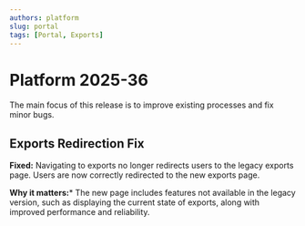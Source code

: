 ```yaml
---
authors: platform
slug: portal
tags: [Portal, Exports]
---
```


# Platform 2025-36

The main focus of this release is to improve existing processes and fix minor bugs.

## Exports Redirection Fix
**Fixed:** Navigating to exports no longer redirects users to the legacy exports page. Users are now correctly redirected to the new exports page.

**Why it matters:*** The new page includes features not available in the legacy version, such as displaying the current state of exports, along with improved performance and reliability.